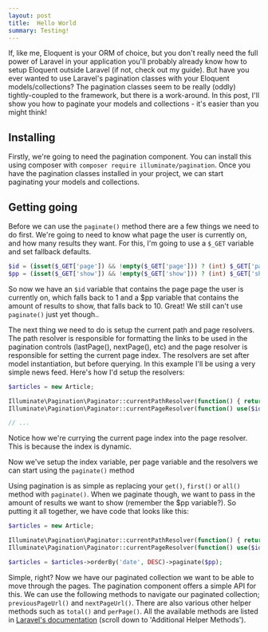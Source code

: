 ```yaml
---
layout: post
title:  Hello World
summary: Testing!
---
```


If, like me, Eloquent is your ORM of choice, but you don't really need the full power of Laravel in your application you'll probably already know how to setup Eloquent outside Laravel (if not, check out my guide). But have you ever wanted to use Laravel's pagination classes with your Eloquent models/collections? The pagination classes seem to be really (oddly) tightly-coupled to the framework, but there is a work-around. In this post, I'll show you how to paginate your models and collections - it's easier than you might think!

## Installing

Firstly, we're going to need the pagination component. You can install this using composer with `composer require illuminate/pagination`. Once you have the pagination classes installed in your project, we can start paginating your models and collections.

## Getting going

Before we can use the `paginate()` method there are a few things we need to do first. We're going to need to know what page the user is currently on, and how many results they want. For this, I'm going to use a `$_GET` variable and set fallback defaults.

```php
$id = (isset($_GET['page']) && !empty($_GET['page'])) ? (int) $_GET['page'] : 1;
$pp = (isset($_GET['show']) && !empty($_GET['show'])) ? (int) $_GET['show'] : 10;
```

So now we have an `$id` variable that contains the page page the user is currently on, which falls back to 1 and a $pp variable that contains the amount of results to show, that falls back to 10. Great! We still can't use `paginate()` just yet though..

The next thing we need to do is setup the current path and page resolvers. The path resolver is responsible for formatting the links to be used in the pagination controls (lastPage(), nextPage(), etc) and the page resolver is responsible for setting the current page index. The resolvers are set after model instantiation, but before querying. In this example I'll be using a very simple news feed. Here's how I'd setup the resolvers:

```php
$articles = new Article;

Illuminate\Pagination\Paginator::currentPathResolver(function() { return '/news'; });
Illuminate\Pagination\Paginator::currentPageResolver(function() use($id) { return $id });

// ...
```

Notice how we're currying the current page index into the page resolver. This is because the index is dynamic.

Now we've setup the index variable, per page variable and the resolvers we can start using the `paginate()` method

Using pagination is as simple as replacing your `get()`, `first()` or `all()` method with `paginate()`. When we paginate though, we want to pass in the amount of results we want to show (remember the $pp variable?). So putting it all together, we have code that looks like this:

```php
$articles = new Article;

Illuminate\Pagination\Paginator::currentPathResolver(function() { return '/news'; });
Illuminate\Pagination\Paginator::currentPageResolver(function() use($id) { return $id });

$articles = $articles->orderBy('date', DESC)->paginate($pp);
```

Simple, right? Now we have our paginated collection we want to be able to move through the pages. The pagination component offers a simple API for this. We can use the following methods to navigate our paginated collection; `previousPageUrl()` and `nextPageUrl()`. There are also various other helper methods such as `total()` and `perPage()`. All the available methods are listed in [Laravel's documentation](https://laravel.com/docs/5.2/pagination#displaying-results-in-a-view) (scroll down to 'Additional Helper Methods').
